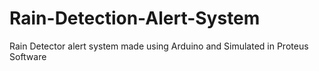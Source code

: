 # Rain-Detection-Alert-System
Rain Detector alert system made using Arduino and Simulated in Proteus Software

